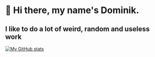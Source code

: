 # 🎉 Hi there, my name's Dominik.
## I like to do a lot of weird, random and useless work  

[![My GitHub stats](https://github-readme-stats.vercel.app/api?username=kotyk7)](https://github.com/anuraghazra/github-readme-stats)

